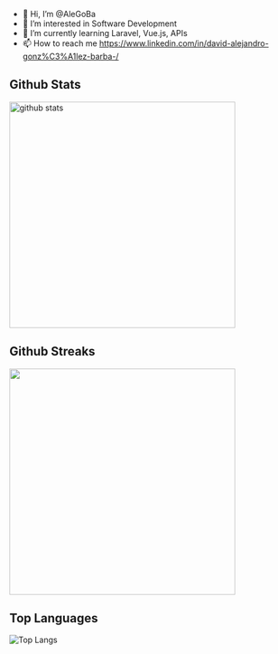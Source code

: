 - 👋 Hi, I’m @AleGoBa
- 👀 I’m interested in Software Development
- 🌱 I’m currently learning Laravel, Vue.js, APIs
- 📫 How to reach me https://www.linkedin.com/in/david-alejandro-gonz%C3%A1lez-barba-/


  
<h2>Github Stats </h2>

<img src="https://github-readme-stats.vercel.app/api?username=AleGoBa&show_icons=true&theme=gotham" alt="github stats"  width="400pxpx"/>

<h2>Github Streaks</h2>

<img  src="https://github-readme-streak-stats.herokuapp.com/?user=AleGoBa&theme=dark"  width="400px" >

<h2 > Top Languages</h2>

![Top Langs](https://github-readme-stats.vercel.app/api/top-langs/?username=AleGoBa&layout=compact)

